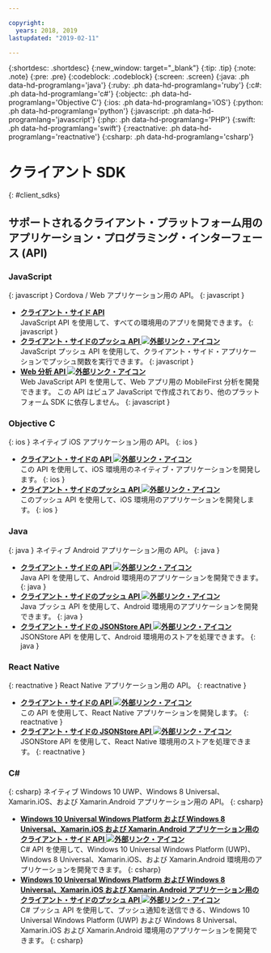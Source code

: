 ```yaml
---

copyright:
  years: 2018, 2019
lastupdated: "2019-02-11"

---
```


{:shortdesc: .shortdesc}
{:new_window: target="_blank"}
{:tip: .tip}
{:note: .note}
{:pre: .pre}
{:codeblock: .codeblock}
{:screen: .screen}
{:java: .ph data-hd-programlang='java'}
{:ruby: .ph data-hd-programlang='ruby'}
{:c#: .ph data-hd-programlang='c#'}
{:objectc: .ph data-hd-programlang='Objective C'}
{:ios: .ph data-hd-programlang='iOS'}
{:python: .ph data-hd-programlang='python'}
{:javascript: .ph data-hd-programlang='javascript'}
{:php: .ph data-hd-programlang='PHP'}
{:swift: .ph data-hd-programlang='swift'}
{:reactnative: .ph data-hd-programlang='reactnative'}
{:csharp: .ph data-hd-programlang='csharp'}

# クライアント SDK
{: #client_sdks}

## サポートされるクライアント・プラットフォーム用のアプリケーション・プログラミング・インターフェース (API)

### JavaScript
{: javascript }
Cordova / Web アプリケーション用の API。
{: javascript }
* **[クライアント・サイド API](/docs/services/mobilefoundation?topic=mobilefoundation-javascript_client_sdk_api#javascript_client_sdk_api)**  
    JavaScript API を使用して、すべての環境用のアプリを開発できます。
    {: javascript }
* **[クライアント・サイドのプッシュ API ![外部リンク・アイコン](../../icons/launch-glyph.svg "外部リンク・アイコン")](http://mobilefirstplatform.ibmcloud.com/api-ref/push-hybrid-cordova-js-apidoc/html/refjavascript-mfp-push-hybrid/html/index.html)**  
    JavaScript プッシュ API を使用して、クライアント・サイド・アプリケーションでプッシュ関数を実行できます。
    {: javascript }
* **[Web 分析 API ![外部リンク・アイコン](../../icons/launch-glyph.svg "外部リンク・アイコン")](http://mobilefirstplatform.ibmcloud.com/api-ref/wl-web-analytics-client-js-apidoc/html/refjavascript-web-analytics-client/html/index.html)**  
    Web JavaScript API を使用して、Web アプリ用の MobileFirst 分析を開発できます。 この API はピュア JavaScript で作成されており、他のプラットフォーム SDK に依存しません。
    {: javascript }

### Objective C
{: ios }
ネイティブ iOS アプリケーション用の API。
{: ios }
* **[クライアント・サイドの API ![外部リンク・アイコン](../../icons/launch-glyph.svg "外部リンク・アイコン")](http://mobilefirstplatform.ibmcloud.com/api-ref/wl-ios-objc-apidoc/html/refobjc-worklight-ios/html/index.html)**   
    この API を使用して、iOS 環境用のネイティブ・アプリケーションを開発します。
    {: ios }
* **[クライアント・サイドのプッシュ API ![外部リンク・アイコン](../../icons/launch-glyph.svg "外部リンク・アイコン")](http://mobilefirstplatform.ibmcloud.com/api-ref/push-ios-n-objc-apidoc/html/refobjc-mfp-push-ios-native/html/index.html)**  
    このプッシュ API を使用して、iOS 環境用のアプリケーションを開発します。
    {: ios }

### Java
{: java }
ネイティブ Android アプリケーション用の API。
{: java }
* **[クライアント・サイドの API ![外部リンク・アイコン](../../icons/launch-glyph.svg "外部リンク・アイコン")](http://mobilefirstplatform.ibmcloud.com/api-ref/wl-android-n-java-apidoc/html/refjava-worklight-android-native/html/index.html)**  
    Java API を使用して、Android 環境用のアプリケーションを開発できます。
    {: java }
* **[クライアント・サイドのプッシュ API ![外部リンク・アイコン](../../icons/launch-glyph.svg "外部リンク・アイコン")](http://mobilefirstplatform.ibmcloud.com/api-ref/push-android-n-java-apidoc/html/refjava-mfp-push-android-native/html/index.html)**  
    Java プッシュ API を使用して、Android 環境用のアプリケーションを開発できます。
    {: java }
* **[クライアント・サイドの JSONStore API ![外部リンク・アイコン](../../icons/launch-glyph.svg "外部リンク・アイコン")](http://mobilefirstplatform.ibmcloud.com/api-ref/mfp-client-android-jsonstore-8/html/refjava-mfp-client-android-jsonstore/html/)**  
    JSONStore API を使用して、Android 環境用のストアを処理できます。
    {: java }

### React Native
{: reactnative }
React Native アプリケーション用の API。
{: reactnative }

* **[クライアント・サイドの API ![外部リンク・アイコン](../../icons/launch-glyph.svg "外部リンク・アイコン")](http://mobilefirstplatform.ibmcloud.com/api-ref/ibm-mobile-first-reactnative/html/refreactnative-mfp-apidoc/html/index.html)**   
    この API を使用して、React Native アプリケーションを開発します。
    {: reactnative }
* **[クライアント・サイドの JSONStore API ![外部リンク・アイコン](../../icons/launch-glyph.svg "外部リンク・アイコン")](http://mobilefirstplatform.ibmcloud.com/api-ref/ibm-mobile-first-reactnative-jsonstore/html/refreactnative-jsonstore-mfp-apidoc/html/index.html)**   
    JSONStore API を使用して、React Native 環境用のストアを処理できます。
    {: reactnative }

### C#
{: csharp}
ネイティブ Windows 10 UWP、Windows 8 Universal、Xamarin.iOS、および Xamarin.Android アプリケーション用の API。
{: csharp}
* **[Windows 10 Universal Windows Platform および Windows 8 Universal、Xamarin.iOS および Xamarin.Android アプリケーション用のクライアント・サイド API ![外部リンク・アイコン](../../icons/launch-glyph.svg "外部リンク・アイコン")](http://public.dhe.ibm.com/software/products/en/MobileFirstPlatform/docs/v800/mfpf_csharp_win8_native_client_api.pdf)**  
    C# API を使用して、Windows 10 Universal Windows Platform (UWP)、Windows 8 Universal、Xamarin.iOS、および Xamarin.Android 環境用のアプリケーションを開発できます。
    {: csharp}
* **[Windows 10 Universal Windows Platform および Windows 8 Universal、Xamarin.iOS および Xamarin.Android アプリケーション用のクライアント・サイドのプッシュ API ![外部リンク・アイコン](../../icons/launch-glyph.svg "外部リンク・アイコン")](http://public.dhe.ibm.com/software/products/en/MobileFirstPlatform/docs/v800/mfpf_csharp_win8_native_client_push_api.pdf)**  
    C# プッシュ API を使用して、プッシュ通知を送信できる、Windows 10 Universal Windows Platform (UWP) および Windows 8 Universal、Xamarin.iOS および Xamarin.Android 環境用のアプリケーションを開発できます。
    {: csharp}
